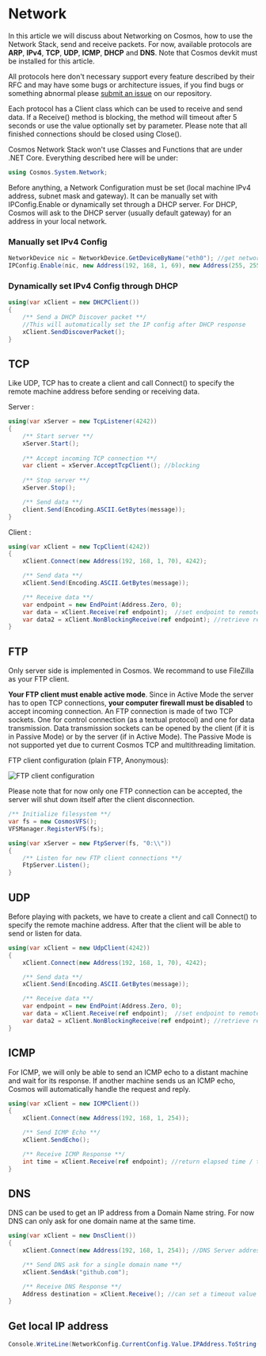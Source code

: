 # Network

In this article we will discuss about Networking on Cosmos, how to use the Network Stack, send and receive packets. For now, available protocols are **ARP**, **IPv4**, **TCP**, **UDP**, **ICMP**, **DHCP** and **DNS**. Note that Cosmos devkit must be installed for this article.

All protocols here don't necessary support every feature described by their RFC and may have some bugs or architecture issues, if you find bugs or something abnormal please [submit an issue](https://github.com/CosmosOS/Cosmos/issues/new/choose) on our repository. 

Each protocol has a Client class which can be used to receive and send data. If a Receive() method is blocking, the method will timeout after 5 seconds or use the value optionally set by parameter. Please note that all finished connections should be closed using Close().

Cosmos Network Stack won't use Classes and Functions that are under .NET Core. Everything described here will be under:
```csharp
using Cosmos.System.Network;
```

Before anything, a Network Configuration must be set (local machine IPv4 address, subnet mask and gateway). It can be manually set with IPConfig.Enable or dynamically set through a DHCP server. For DHCP, Cosmos will ask to the DHCP server (usually default gateway) for an address in your local network.

### Manually set IPv4 Config
```csharp
NetworkDevice nic = NetworkDevice.GetDeviceByName("eth0"); //get network device by name
IPConfig.Enable(nic, new Address(192, 168, 1, 69), new Address(255, 255, 255, 0), new Address(192, 168, 1, 254)); //enable IPv4 configuration
```
### Dynamically set IPv4 Config through DHCP
```csharp
using(var xClient = new DHCPClient())
{
    /** Send a DHCP Discover packet **/
    //This will automatically set the IP config after DHCP response
    xClient.SendDiscoverPacket();
}
```

## TCP
Like UDP, TCP has to create a client and call Connect() to specify the remote machine address before sending or receiving data.

Server :
```csharp
using(var xServer = new TcpListener(4242))
{
    /** Start server **/
    xServer.Start();
    
    /** Accept incoming TCP connection **/
    var client = xServer.AcceptTcpClient(); //blocking
    
    /** Stop server **/
    xServer.Stop();

    /** Send data **/
    client.Send(Encoding.ASCII.GetBytes(message));
}
```

Client :
```csharp
using(var xClient = new TcpClient(4242))
{
    xClient.Connect(new Address(192, 168, 1, 70), 4242);

    /** Send data **/
    xClient.Send(Encoding.ASCII.GetBytes(message));

    /** Receive data **/
    var endpoint = new EndPoint(Address.Zero, 0);
    var data = xClient.Receive(ref endpoint);  //set endpoint to remote machine IP:port
    var data2 = xClient.NonBlockingReceive(ref endpoint); //retrieve receive buffer without waiting
}
```

## FTP
Only server side is implemented in Cosmos. We recommand to use FileZilla as your FTP client.

**Your FTP client must enable active mode**. Since in Active Mode the server has to open TCP connections, **your computer firewall must be disabled** to accept incoming connection. An FTP connection is made of two TCP sockets. One for control connection (as a textual protocol) and one for data transmission. Data transmission sockets can be opened by the client (if it is in Passive Mode) or by the server (if in Active Mode). The Passive Mode is not supported yet due to current Cosmos TCP and multithreading limitation.

FTP client configuration (plain FTP, Anonymous):

![FTP client configuration](https://user-images.githubusercontent.com/18724279/121685499-4c71f380-cac0-11eb-8d08-6db1c0096e68.png)

Please note that for now only one FTP connection can be accepted, the server will shut down itself after the client disconnection.

```csharp
/** Initialize filesystem **/
var fs = new CosmosVFS();
VFSManager.RegisterVFS(fs);

using(var xServer = new FtpServer(fs, "0:\\"))
{
    /** Listen for new FTP client connections **/
    FtpServer.Listen();
}
```

## UDP
Before playing with packets, we have to create a client and call Connect() to specify the remote machine address. After that the client will be able to send or listen for data.
```csharp
using(var xClient = new UdpClient(4242))
{
    xClient.Connect(new Address(192, 168, 1, 70), 4242);

    /** Send data **/
    xClient.Send(Encoding.ASCII.GetBytes(message));

    /** Receive data **/
    var endpoint = new EndPoint(Address.Zero, 0);
    var data = xClient.Receive(ref endpoint);  //set endpoint to remote machine IP:port
    var data2 = xClient.NonBlockingReceive(ref endpoint); //retrieve receive buffer without waiting
}
```

## ICMP
For ICMP, we will only be able to send an ICMP echo to a distant machine and wait for its response. If another machine sends us an ICMP echo, Cosmos will automatically handle the request and reply.
```csharp
using(var xClient = new ICMPClient())
{
    xClient.Connect(new Address(192, 168, 1, 254));

    /** Send ICMP Echo **/
    xClient.SendEcho();

    /** Receive ICMP Response **/
    int time = xClient.Receive(ref endpoint); //return elapsed time / timeout if no response
}

```
## DNS
DNS can be used to get an IP address from a Domain Name string. For now DNS can only ask for one domain name at the same time.
```csharp
using(var xClient = new DnsClient())
{
    xClient.Connect(new Address(192, 168, 1, 254)); //DNS Server address

    /** Send DNS ask for a single domain name **/
    xClient.SendAsk("github.com");

    /** Receive DNS Response **/
    Address destination = xClient.Receive(); //can set a timeout value
}

```
## Get local IP address
```csharp
Console.WriteLine(NetworkConfig.CurrentConfig.Value.IPAddress.ToString());
```
